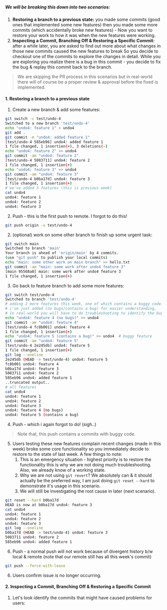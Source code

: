 
##### **We will be breaking this down into two scenarios:**

1. **Restoring a branch to a previous state:** you made some commits (good ones that implemented some new features) then you made some more commits (which accidentally broke new features) - Now you want to restore your work to how it was when the new features were working.
2. **Inspecting a Commit, Branching Off & Restoring a Specific Commit:** after a while later, you are asked to find out more about what changes in those new commits caused the new features to break So you decide to checkout one of the commits to explore the changes in detail. While you are exploring you realize there is a bug in this commit - you decide to fix the bug & replay this commit back to the branch. 

> We are skipping the PR process in this scenarios but in real-world there will of course be a proper review & approval before the fixed is implemented.

#### **1. Restoring a branch to a previous state**

1. Create a new branch & add some features:
```bash
git switch -c test/undo-4  
Switched to a new branch 'test/undo-4'  
echo "undo4: feature 1" > undo4  
git add .  
git commit -m "undo4: added feature 1"  
[test/undo-4 585eb96] undo4: added feature 1  
1 file changed, 1 insertion(+), 3 deletions(-)  
echo "undo4: feature 2" >> undo4  
git commit -am "undo4: feature 2"  
[test/undo-4 5083711] undo4: feature 2  
1 file changed, 1 insertion(+)  
echo "undo4: feature 3" >> undo4  
git commit -am "undo4: feature 3"  
[test/undo-4 b0ba17d] undo4: feature 3  
1 file changed, 1 insertion(+) 
# we've added 3 features (this is previous week)
cat undo4  
undo4: feature 1  
undo4: feature 2  
undo4: feature 3  
```
2. Push - this is the first push to remote. I forgot to do this!
```bash
git push origin -u test/undo-4
```
2. (optional) work on some other branch to finish up some urgent task:
```bash
git switch main  
Switched to branch 'main'  
Your branch is ahead of 'origin/main' by 4 commits.  
(use "git push" to publish your local commits)  
echo "main: some other work on main branch" >> hello.txt  
git commit -am "main: some work after undo4 feature 3"  
[main 95568a8] main: some work after undo4 feature 3  
1 file changed, 1 insertion(+)  
```
3. Go back to feature branch to add some more features:
```bash
git switch test/undo-4  
Switched to branch 'test/undo-4'  
# adding 2 more features this week, one of which contains a buggy code.
# i've just added (no bugs/contains a bug) for easier understanding,
# in real-world you will have to do troubleshooting to identify the bugs.
echo "undo4: feature 4 (no bugs)" >> undo4  
git commit -am "undo4: feature 4"  
[test/undo-4 fc8b001] undo4: feature 4  
1 file changed, 1 insertion(+)  
echo "undo4: feature 5 (contains a bug)" >> undo4  # buggy feature
git commit -am "undo4: feature 5"  
[test/undo-4 2e245db] undo4: feature 5  
1 file changed, 1 insertion(+)  
git log --oneline  
2e245db (HEAD -> test/undo-4) undo4: feature 5  
fc8b001 undo4: feature 4  
b0ba17d undo4: feature 3  
5083711 undo4: feature 2  
585eb96 undo4: added feature 1
..truncated output..
# all features 
cat undo4  
undo4: feature 1  
undo4: feature 2  
undo4: feature 3  
undo4: feature 4 (no bugs)  
undo4: feature 5 (contains a bug)  
```
4. Push - which i again forgot to do! (sigh..)

> Note that, this push contains a commits with buggy code.

5. Users testing these new features complain recent changes (made in this week) broke some core functionality so you immediately decide to restore to the state of last week. A few things to note:
	1. This is an emergency situation - highest priority is to restore the functionality this is why we are not doing much troubleshooting. Also, we already know of a working state.
	2. Why we are not using `git revert`? We absolutely can & it should actually be the preferred way, I am just doing  `git reset --hard` to demonstrate it's usage in this scenario.
	3. We will still be investigating the root cause in later (next scenario).
```bash
git reset --hard b0ba17d  
HEAD is now at b0ba17d undo4: feature 3  
cat undo4  
undo4: feature 1  
undo4: feature 2  
undo4: feature 3  
git log --oneline  
b0ba17d (HEAD -> test/undo-4) undo4: feature 3  
5083711 undo4: feature 2  
585eb96 undo4: added feature 1
```
6. Push - a normal push will not work because of divergent history b/w local & remote (note that our remote still has all this week's commit)
```bash
git push --force-with-lease
```
6. Users confirm issue is no longer occurring.

#### **2. Inspecting a Commit, Branching Off & Restoring a Specific Commit**

1. Let's look identify the commits that might have caused problems for users:
```bash

```